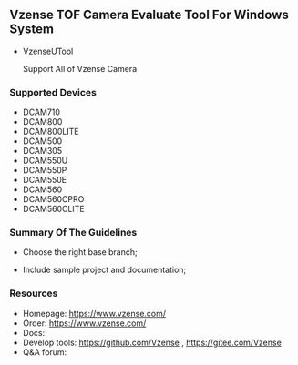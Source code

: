 ## Vzense TOF Camera Evaluate Tool For Windows System

- VzenseUTool

  Support All of Vzense Camera

### Supported Devices

- DCAM710
- DCAM800
- DCAM800LITE
- DCAM500
- DCAM305
- DCAM550U
- DCAM550P
- DCAM550E
- DCAM560
- DCAM560CPRO
- DCAM560CLITE

### Summary Of The Guidelines

- Choose the right base branch;

- Include sample project and documentation;

### Resources

- Homepage: https://www.vzense.com/
- Order: https://www.vzense.com/
- Docs:
- Develop tools: https://github.com/Vzense , https://gitee.com/Vzense
- Q&A forum: 